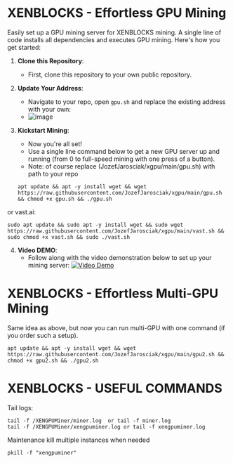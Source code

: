 # XENBLOCKS - Effortless GPU Mining

Easily set up a GPU mining server for XENBLOCKS mining. A single line of code installs all dependencies and executes GPU mining. Here's how you get started:

1. **Clone this Repository**: 
   - First, clone this repository to your own public repository.

2. **Update Your Address**:
   - Navigate to your repo, open `gpu.sh` and replace the existing address with your own:
   - ![image](https://github.com/JozefJarosciak/xgpu/assets/3492464/5ddc43df-4e40-44b9-9aa9-4584e2e1b724)


3. **Kickstart Mining**:
   - Now you're all set!
   - Use a single line command below to get a new GPU server up and running (from 0 to full-speed mining with one press of a button).
   - Note: of course replace (JozefJarosciak/xgpu/main/gpu.sh) with path to your repo
   ```
   apt update && apt -y install wget && wget https://raw.githubusercontent.com/JozefJarosciak/xgpu/main/gpu.sh && chmod +x gpu.sh && ./gpu.sh
   ```
or vast.ai:
   ```
sudo apt update && sudo apt -y install wget && sudo wget https://raw.githubusercontent.com/JozefJarosciak/xgpu/main/vast.sh && sudo chmod +x vast.sh && sudo ./vast.sh
   ```

   
4. **Video DEMO**:
   - Follow along with the video demonstration below to set up your mining server:
   [![Video Demo](https://img.youtube.com/vi/oXrj8RKKyak/0.jpg)](https://youtu.be/oXrj8RKKyak)


# XENBLOCKS - Effortless Multi-GPU Mining
Same idea as above, but now you can run multi-GPU with one command (if you order such a setup).
```
apt update && apt -y install wget && wget https://raw.githubusercontent.com/JozefJarosciak/xgpu/main/gpu2.sh && chmod +x gpu2.sh && ./gpu2.sh
```

# XENBLOCKS - USEFUL COMMANDS 

Tail logs:
```
tail -f /XENGPUMiner/miner.log  or tail -f miner.log
tail -f /XENGPUMiner/xengpuminer.log or tail -f xengpuminer.log
```

Maintenance kill multiple instances when needed
```
pkill -f "xengpuminer"
```
